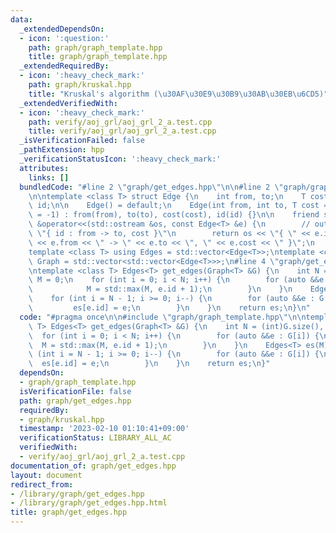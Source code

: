 ```yaml
---
data:
  _extendedDependsOn:
  - icon: ':question:'
    path: graph/graph_template.hpp
    title: graph/graph_template.hpp
  _extendedRequiredBy:
  - icon: ':heavy_check_mark:'
    path: graph/kruskal.hpp
    title: "Kruskal's algorithm (\u30AF\u30E9\u30B9\u30AB\u30EB\u6CD5)"
  _extendedVerifiedWith:
  - icon: ':heavy_check_mark:'
    path: verify/aoj_grl/aoj_grl_2_a.test.cpp
    title: verify/aoj_grl/aoj_grl_2_a.test.cpp
  _isVerificationFailed: false
  _pathExtension: hpp
  _verificationStatusIcon: ':heavy_check_mark:'
  attributes:
    links: []
  bundledCode: "#line 2 \"graph/get_edges.hpp\"\n\n#line 2 \"graph/graph_template.hpp\"\
    \n\ntemplate <class T> struct Edge {\n    int from, to;\n    T cost;\n    int\
    \ id;\n\n    Edge() = default;\n    Edge(int from, int to, T cost = 1, int id\
    \ = -1) : from(from), to(to), cost(cost), id(id) {}\n\n    friend std::ostream\
    \ &operator<<(std::ostream &os, const Edge<T> &e) {\n        // output format:\
    \ \"{ id : from -> to, cost }\"\n        return os << \"{ \" << e.id << \" : \"\
    \ << e.from << \" -> \" << e.to << \", \" << e.cost << \" }\";\n    }\n};\n\n\
    template <class T> using Edges = std::vector<Edge<T>>;\ntemplate <class T> using\
    \ Graph = std::vector<std::vector<Edge<T>>>;\n#line 4 \"graph/get_edges.hpp\"\n\
    \ntemplate <class T> Edges<T> get_edges(Graph<T> &G) {\n    int N = (int)G.size(),\
    \ M = 0;\n    for (int i = 0; i < N; i++) {\n        for (auto &&e : G[i]) {\n\
    \            M = std::max(M, e.id + 1);\n        }\n    }\n    Edges<T> es(M);\n\
    \    for (int i = N - 1; i >= 0; i--) {\n        for (auto &&e : G[i]) {\n   \
    \         es[e.id] = e;\n        }\n    }\n    return es;\n}\n"
  code: "#pragma once\n\n#include \"graph/graph_template.hpp\"\n\ntemplate <class\
    \ T> Edges<T> get_edges(Graph<T> &G) {\n    int N = (int)G.size(), M = 0;\n  \
    \  for (int i = 0; i < N; i++) {\n        for (auto &&e : G[i]) {\n          \
    \  M = std::max(M, e.id + 1);\n        }\n    }\n    Edges<T> es(M);\n    for\
    \ (int i = N - 1; i >= 0; i--) {\n        for (auto &&e : G[i]) {\n          \
    \  es[e.id] = e;\n        }\n    }\n    return es;\n}"
  dependsOn:
  - graph/graph_template.hpp
  isVerificationFile: false
  path: graph/get_edges.hpp
  requiredBy:
  - graph/kruskal.hpp
  timestamp: '2023-02-10 01:10:41+09:00'
  verificationStatus: LIBRARY_ALL_AC
  verifiedWith:
  - verify/aoj_grl/aoj_grl_2_a.test.cpp
documentation_of: graph/get_edges.hpp
layout: document
redirect_from:
- /library/graph/get_edges.hpp
- /library/graph/get_edges.hpp.html
title: graph/get_edges.hpp
---
```

